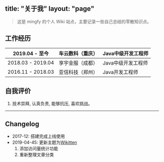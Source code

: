 title: "关于我"
layout: "page"
---

> 这是 mingfy 的个人 Wiki 站点，主要记录一些自己总结的零散知识点。

## 工作经历
2019.04 - 至今    | 车云数科（重庆） | Java中级开发工程师
---|---|---
2018.03 - 2019.04 | 享宇金服（成都） | Java中级开发工程师
2016.11 - 2018.03 | 亚信科技（郑州） | Java开发工程师


## 自我评价
1. 技术崇拜, 认真负责, 能够抗压, 喜欢挑战。
---

## Changelog
- 2017-12: 搭建完成上线使用
- 2019-04-45: 更新主题为[Wikitten](https://github.com/zthxxx/hexo-theme-Wikitten)
    1. 添加访问量统计功能
    2. 重新整理文章分类
